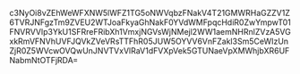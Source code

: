 c3NyOi8vZEhWeWFXNW5lWFZ1TG5oNWVqbzFNakV4T21GMWRHaGZZV1Z6TVRJNFgzTm9ZVEU2WTJoaFkyaGhNakF0YVdWMFpqcHdiR0ZwYmpwT01FNVRVVlp3YkU1SFRreFRibXh1VmxjNGVsWjNMejl2WW1aemNHRnlZVzA5VGxkRmVFNVhUVFJQVkZVeVRsTTFhR05JUW5OYVV6VnFZakl3Sm5CeWIzUnZjR0Z5WVcwOVQwUnJNVTVxVlRaV1dFVXpVek5GTUNaeVpXMWhjbXR6UFNabmNtOTFjRDA=
